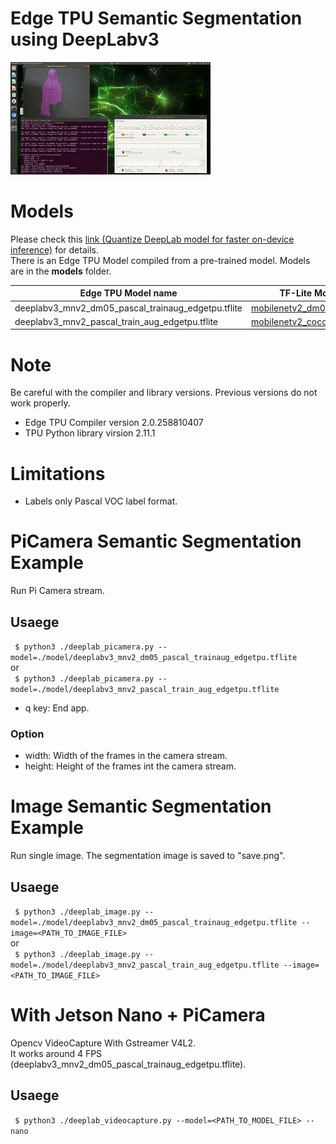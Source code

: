# Edge TPU Semantic Segmentation using DeepLabv3

![Image](g3doc/img/output.gif)

# Models
Please check this [link (Quantize DeepLab model for faster on-device inference)](https://github.com/tensorflow/models/blob/master/research/deeplab/g3doc/quantize.md) for details.<br>
There is an Edge TPU Model compiled from a pre-trained model. Models are in the **models** folder.

Edge TPU Model name                                 | TF-Lite Model(pre-trainded)
----------------------------------------------------|-------------------------------------------
deeplabv3_mnv2_dm05_pascal_trainaug_edgetpu.tflite  | [mobilenetv2_dm05_coco_voc_trainaug_8bit](http://download.tensorflow.org/models/deeplabv3_mnv2_dm05_pascal_train_aug_8bit_2019_04_26.tar.gz)
deeplabv3_mnv2_pascal_train_aug_edgetpu.tflite      | [mobilenetv2_coco_voc_trainaug_8bit](http://download.tensorflow.org/models/deeplabv3_mnv2_pascal_train_aug_8bit_2019_04_26.tar.gz)


# Note
Be careful with the compiler and library versions. Previous versions do not work properly.
- Edge TPU Compiler version 2.0.258810407
- TPU Python library virsion 2.11.1

# Limitations
- Labels only Pascal VOC label format.

# PiCamera Semantic Segmentation Example
Run Pi Camera stream.

## Usaege
``` $ python3 ./deeplab_picamera.py --model=./model/deeplabv3_mnv2_dm05_pascal_trainaug_edgetpu.tflite```<br>
or<br>
``` $ python3 ./deeplab_picamera.py --model=./model/deeplabv3_mnv2_pascal_train_aug_edgetpu.tflite```<br>

- q key: End app.

 ### Option
- width:  Width of the frames in the camera stream.
- height: Height of the frames int the camera stream.

# Image Semantic Segmentation Example
Run single image. The segmentation image is saved to "save.png".

## Usaege
``` $ python3 ./deeplab_image.py --model=./model/deeplabv3_mnv2_dm05_pascal_trainaug_edgetpu.tflite --image=<PATH_TO_IMAGE_FILE>```<br>
or<br>
``` $ python3 ./deeplab_image.py --model=./model/deeplabv3_mnv2_pascal_train_aug_edgetpu.tflite --image=<PATH_TO_IMAGE_FILE>```<br>

# With Jetson Nano + PiCamera
Opencv VideoCapture With Gstreamer V4L2.<br>
It works around 4 FPS (deeplabv3_mnv2_dm05_pascal_trainaug_edgetpu.tflite).

## Usaege
``` $ python3 ./deeplab_videocapture.py --model=<PATH_TO_MODEL_FILE> --nano```<br>
